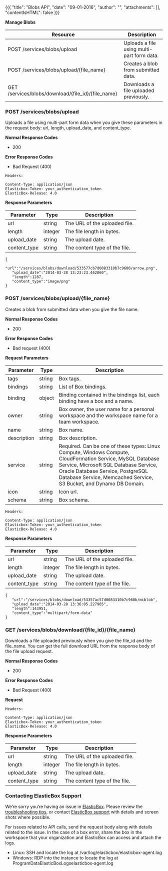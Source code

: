 {{{
"title": "Blobs API",
"date": "09-01-2016",
"author": "",
"attachments": [],
"contentIsHTML": false
}}}

**Manage Blobs**

| Resource | Description |
|----------|-------------|
| POST /services/blobs/upload | Uploads a file using multi-part form data. |
| POST /services/blobs/upload/{file_name} | Creates a blob from submitted data. |
| GET /services/blobs/download/{file_id}/{file_name} | Downloads a file uploaded previously. |

### POST /services/blobs/upload

Uploads a file using multi-part form data when you give these parameters in the request body: url, length, upload_date, and content_type.

**Normal Response Codes**

* 200

**Error Response Codes**

* Bad Request (400)

```
Headers:

Content-Type: application/json
Elasticbox-Token: your_authentication_token
ElasticBox-Release: 4.0
```

**Response Parameters**

| Parameter | Type | Description |
|-----------|------|-------------|
| url | string | The URL of the uploaded file. |
| length | integer | The file length in bytes. |
| upload_date | string | The upload date. |
| content_type | string | The content type of the file. |

```
{
   "url":"/services/blobs/download/533577cb7d0083310b7c9600/arrow.png",
   "upload_date":"2014-03-28 13:23:23.462060",
   "length":1287,
   "content_type":"image/png"
}
```

### POST /services/blobs/upload/{file_name}

Creates a blob from submitted data when you give the file name.

**Normal Response Codes**
* 200

**Error Response Codes**
* Bad request (400)

**Request Parameters**

| Parameter | Type | Description |
|-----------|------|-------------|
| tags | string | Box tags. |
| bindings | string | List of Box bindings. |
| binding | object | Binding contained in the bindings list, each binding have a box and a name. |
| owner | string | Box owner, the user name for a personal workspace and the workspace name for a team workspace. |
| name | string | Box name. |
| description | string | Box description. |
| service | string | Required. Can be one of these types: Linux Compute, Windows Compute, CloudFormation Service, MySQL Database Service, Microsoft SQL Database Service, Oracle Database Service, PostgreSQL Database Service, Memcached Service, S3 Bucket, and Dynamo DB Domain. |
| icon | string | Icon url. |
| schema | string | Box schema. |

```
Headers:

Content-Type: application/json
Elasticbox-Token: your_authentication_token
ElasticBox-Release: 4.0
```

**Response Parameters**

| Parameter | Type | Description |
|-----------|------|-------------|
| url | string | The URL of the uploaded file. |
| length | integer | The file length in bytes. |
| upload_date | string | The upload date. |
| content_type | string | The content type of the file. |

```
{
   "url":"/services/blobs/download/53357ac57d0083310b7c960b/miblob",
   "upload_date":"2014-03-28 13:36:05.227905",
   "length":143951,
   "content_type":"multipart/form-data"
}
```

### GET /services/blobs/download/{file_id}/{file_name}

Downloads a file uploaded previously when you give the file_id and the file_name. You can get the full download URL from the response body of the file upload request.

**Normal Response Codes**

* 200

**Error Response Codes**

* Bad Request (400)

**Request**

```
Headers:

Content-Type: application/json
Elasticbox-Token: your_authentication_token
ElasticBox-Release: 4.0
```

**Response Parameters**

| Parameter | Type | Description |
|-----------|------|-------------|
| url | string | The URL of the uploaded file. |
| length | integer | The file length in bytes. |
| upload_date | string | The upload date. |
| content_type | string | The content type of the file. |

### Contacting ElasticBox Support
We’re sorry you’re having an issue in [ElasticBox](https://www.ctl.io/elasticbox/). Please review the [troubleshooting tips](./troubleshooting-tips.md), or contact [ElasticBox support](mailto:support@elasticbox.com) with details and screen shots where possible.

For issues related to API calls, send the request body along with details related to the issue. In the case of a box error, share the box in the workspace that your organization and ElasticBox can access and attach the logs.
* Linux: SSH and locate the log at /var/log/elasticbox/elasticbox-agent.log
* Windows: RDP into the instance to locate the log at ProgramDataElasticBoxLogselasticbox-agent.log

